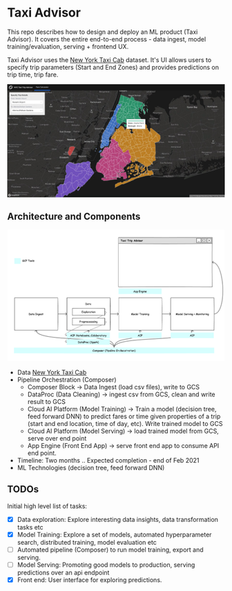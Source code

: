 # Taxi Advisor

This repo describes how to design and deploy an ML product (Taxi Advisor). It covers the entire end-to-end process - data ingest, model training/evaluation, serving + frontend UX. 

Taxi Advisor  uses the [New York Taxi Cab](https://www1.nyc.gov/site/tlc/about/tlc-trip-record-data.page) dataset. It's UI allows users to specify trip parameters (Start and End Zones) and provides predictions on trip time, trip fare.

![Front End UI](docs/images/screen.jpg) 


## Architecture and Components

![System Architecture](docs/images/ny_taxi_trip_prediction.png)

- Data [New York Taxi Cab](https://www1.nyc.gov/site/tlc/about/tlc-trip-record-data.page)
- Pipeline Orchestration (Composer)
  - Composer Block -> Data Ingest  (load csv files), write to GCS
  - DataProc (Data Cleaning) -> ingest csv from GCS, clean and write result to GCS 
  - Cloud AI Platform (Model Training) -> Train a model (decision tree, feed forward DNN) to predict fares or time given properties of a trip (start and end location, time of day, etc). Write trained model to GCS
  - Cloud AI Platform (Model Serving) -> load trained model from GCS, serve over end point 
  - App Engine (Front End App) -> serve front end app to consume API end point. 
- Timeline: Two months .. Expected completion - end of Feb 2021
- ML Technologies (decision tree, feed forward DNN)

## TODOs

Initial high level list of tasks: 

- [x] Data exploration: Explore interesting data insights, data transformation tasks etc 
- [x] Model Training: Explore a set of models, automated hyperparameter search, distributed training, model evaluation etc
- [ ] Automated pipeline (Composer) to run model training, export and serving.
- [ ] Model Serving: Promoting good models to production, serving predictions over an api endpoint 
- [x] Front end: User interface for exploring predictions.